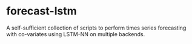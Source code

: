 # forecast-lstm
A self-sufficient collection of scripts to perform times series forecasting with co-variates using LSTM-NN on multiple backends.
